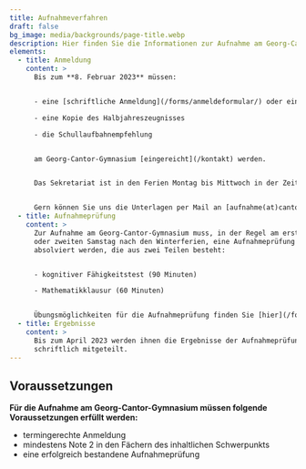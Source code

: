 ```yaml
---
title: Aufnahmeverfahren
draft: false
bg_image: media/backgrounds/page-title.webp
description: Hier finden Sie die Informationen zur Aufnahme am Georg-Cantor-Gymnasium.
elements:
  - title: Anmeldung
    content: >
      Bis zum **8. Februar 2023** müssen:


      - eine [schriftliche Anmeldung](/forms/anmeldeformular/) oder eine Anmeldung über das [Online-Anmeldeformular](/anmeldeformular)

      - eine Kopie des Halbjahreszeugnisses

      - die Schullaufbahnempfehlung


      am Georg-Cantor-Gymnasium [eingereicht](/kontakt) werden.


      Das Sekretariat ist in den Ferien Montag bis Mittwoch in der Zeit von 8:00 bis 14:00 Uhr besetzt.


      Gern können Sie uns die Unterlagen per Mail an [aufnahme(at)cantor-gymnasium.de](mailto:aufnahme@cantor-gymnasium.de) zusenden. Die Einladung zur Aufnahmeprüfung mit allen nötigen Informationen erhalten Sie dann ebenfalls per Mail.
  - title: Aufnahmeprüfung
    content: >
      Zur Aufnahme am Georg-Cantor-Gymnasium muss, in der Regel am ersten
      oder zweiten Samstag nach den Winterferien, eine Aufnahmeprüfung
      absolviert werden, die aus zwei Teilen besteht:


      - kognitiver Fähigkeitstest (90 Minuten)

      - Mathematikklausur (60 Minuten)


      Übungsmöglichkeiten für die Aufnahmeprüfung finden Sie [hier](/forms/aufnahmeklausur).
  - title: Ergebnisse
    content: >
      Bis zum April 2023 werden ihnen die Ergebnisse der Aufnahmeprüfung
      schriftlich mitgeteilt.
---
```

## Voraussetzungen

**Für die Aufnahme am Georg-Cantor-Gymnasium müssen folgende Voraussetzungen erfüllt werden:**

- termingerechte Anmeldung
- mindestens Note 2 in den Fächern des inhaltlichen Schwerpunkts
- eine erfolgreich bestandene Aufnahmeprüfung
